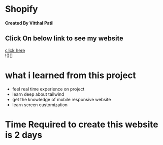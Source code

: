 # Shopify <br/>
#### Created By Vitthal Patil <br/>
## Click On below link to see my website <br/>
[click here]() <br/>
!()[] <br/>
# what i learned from this project <br/>
* feel real time experience on project <br/>
* learn deep about tailwind <br/>
* get the knowledge of mobile responsive website <br/>
* learn screen customization 
# Time Required to create this website is 2 days <br/>
